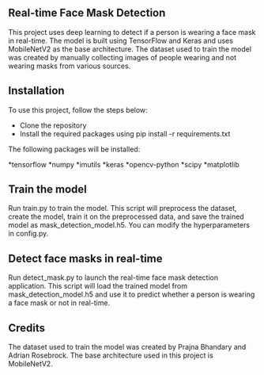 ## Real-time Face Mask Detection
This project uses deep learning to detect if a person is wearing a face mask in real-time. The model is built using TensorFlow and Keras and uses MobileNetV2 as the base architecture. The dataset used to train the model was created by manually collecting images of people wearing and not wearing masks from various sources.

## Installation
To use this project, follow the steps below:

* Clone the repository
* Install the required packages using pip install -r requirements.txt

The following packages will be installed:

*tensorflow
*numpy
*imutils
*keras
*opencv-python
*scipy
*matplotlib

## Train the model
Run train.py to train the model. This script will preprocess the dataset, create the model, train it on the preprocessed data, and save the trained model as mask_detection_model.h5. You can modify the hyperparameters in config.py.

## Detect face masks in real-time
Run detect_mask.py to launch the real-time face mask detection application. This script will load the trained model from mask_detection_model.h5 and use it to predict whether a person is wearing a face mask or not in real-time.

## Credits
The dataset used to train the model was created by Prajna Bhandary and Adrian Rosebrock. The base architecture used in this project is MobileNetV2.
